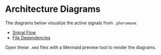 # Architecture Diagrams

The diagrams below visualize the active signals from `.pheromone`.

- [Signal Flow](signal_flow.mmd)
- [File Dependencies](file_dependencies.mmd)

Open these `.mmd` files with a Mermaid preview tool to render the diagrams.
